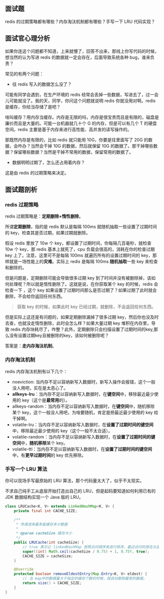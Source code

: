 ## 面试题
redis 的过期策略都有哪些？内存淘汰机制都有哪些？手写一下 LRU 代码实现？

## 面试官心理分析
如果你连这个问题都不知道，上来就懵了，回答不出来，那线上你写代码的时候，想当然的认为写进 redis 的数据就一定会存在，后面导致系统各种 bug，谁来负责？

常见的有两个问题：
- 往 redis 写入的数据怎么没了？

可能有同学会遇到，在生产环境的 redis 经常会丢掉一些数据，写进去了，过一会儿可能就没了。我的天，同学，你问这个问题就说明 redis 你就没用对啊。redis 是缓存，你给当存储了是吧？

啥叫缓存？用内存当缓存。内存是无限的吗，内存是很宝贵而且是有限的，磁盘是廉价而且是大量的。可能一台机器就几十个 G 的内存，但是可以有几个 T 的硬盘空间。redis 主要是基于内存来进行高性能、高并发的读写操作的。

那既然内存是有限的，比如 redis 就只能用 10G，你要是往里面写了 20G 的数据，会咋办？当然会干掉 10G 的数据，然后就保留 10G 的数据了。那干掉哪些数据？保留哪些数据？当然是干掉不常用的数据，保留常用的数据了。

- 数据明明过期了，怎么还占用着内存？

这是由 redis 的过期策略来决定。

## 面试题剖析
### redis 过期策略
redis 过期策略是：**定期删除+惰性删除**。

所谓**定期删除**，指的是 redis 默认是每隔 100ms 就随机抽取一些设置了过期时间的 key，检查其是否过期，如果过期就删除。

假设 redis 里放了 10w 个 key，都设置了过期时间，你每隔几百毫秒，就检查 10w 个 key，那 redis 基本上就死了，cpu 负载会很高的，消耗在你的检查过期 key 上了。注意，这里可不是每隔 100ms 就遍历所有的设置过期时间的 key，那样就是一场性能上的**灾难**。实际上 redis 是每隔 100ms **随机抽取**一些 key 来检查和删除的。

但是问题是，定期删除可能会导致很多过期 key 到了时间并没有被删除掉，该如何处理呢？所以就是惰性删除了。这就是说，在你获取某个 key 的时候，redis 会检查一下 ，这个 key 如果设置了过期时间那么是否过期了？如果过期了此时就会删除，不会给你返回任何东西。

> 获取 key 的时候，如果此时 key 已经过期，就删除，不会返回任何东西。

但是实际上这还是有问题的，如果定期删除漏掉了很多过期 key，然后你也没及时去查，也就没走惰性删除，此时会怎么样？如果大量过期 key 堆积在内存里，导致 redis 内存块耗尽了，咋整？此外，定期删除只会扫描设置了过期时间的key,那么没有设置过期key且被删除的key，该如何被删除呢？

答案是：**走内存淘汰机制**。

### 内存淘汰机制
redis 内存淘汰机制有以下几个：
- noeviction: 当内存不足以容纳新写入数据时，新写入操作会报错，这个一般没人用吧，实在是太恶心了。
- **allkeys-lru**：当内存不足以容纳新写入数据时，在**键空间**中，移除最近最少使用的 key（这个是**最常用**的）。
- allkeys-random：当内存不足以容纳新写入数据时，在**键空间**中，随机移除某个 key，这个一般没人用吧，为啥要随机，肯定是把最近最少使用的 key 给干掉啊。
- volatile-lru：当内存不足以容纳新写入数据时，在**设置了过期时间的键空间**中，移除最近最少使用的 key（这个一般不太合适）。
- volatile-random：当内存不足以容纳新写入数据时，在**设置了过期时间的键空间**中，**随机移除**某个 key。
- volatile-ttl：当内存不足以容纳新写入数据时，在**设置了过期时间的键空间**中，有**更早过期时间**的 key 优先移除。

### 手写一个 LRU 算法
你可以现场手写最原始的 LRU 算法，那个代码量太大了，似乎不太现实。

不求自己纯手工从底层开始打造出自己的 LRU，但是起码要知道如何利用已有的 JDK 数据结构实现一个 Java 版的 LRU。

```java
class LRUCache<K, V> extends LinkedHashMap<K, V> {
    private final int CACHE_SIZE;

    /**
     * 传递进来最多能缓存多少数据
     *
     * @param cacheSize 缓存大小
     */
    public LRUCache(int cacheSize) {
        // true 表示让 linkedHashMap 按照访问顺序来进行排序，最近访问的放在头部，最老访问的放在尾部。
        super((int) Math.ceil(cacheSize / 0.75) + 1, 0.75f, true);
        CACHE_SIZE = cacheSize;
    }

    @Override
    protected boolean removeEldestEntry(Map.Entry<K, V> eldest) {
        // 当 map中的数据量大于指定的缓存个数的时候，就自动删除最老的数据。
        return size() > CACHE_SIZE;
    }
}
```
